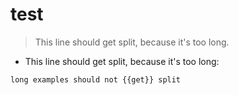 # test

> This line should get split, because it's too long.

- This line should get split, because it's too long:

`long examples should not {{get}} split`

